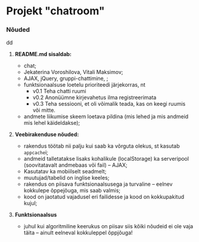 # Projekt "chatroom"

### Nõuded
dd
1. **README.md sisaldab:**
    * chat;
    * Jekaterina Voroshilova, Vitali Maksimov;
    * AJAX, jQuery, gruppi-chattimine,  ;
    * funktsionaalsuse loetelu prioriteedi järjekorras, nt
        * v0.1 Teha chatti ruumi
        * v0.2 Anonüümne kirjevahetus ilma registreerimata
        * v0.3 Teha sessiooni, et oli võimalik teada, kas on keegi ruumis või mitte.
    * andmete liikumise skeem loetava pildina (mis lehed ja mis andmeid mis lehel käideldakse);

2. **Veebirakenduse nõuded:**
    * rakendus töötab nii palju kui saab ka võrguta olekus, st kasutab `appcache`i;
    * andmeid talletatakse lisaks kohalikule (localStorage) ka serveripool (soovitatavalt andmebaas või fail) – AJAX;
    * Kasutatav ka mobiilselt seadmelt;
    * muutujad/tabelid on inglise keeles;
    * rakendus on piisava funktsionaalsusega ja turvaline – eelnev kokkulepe õppejõuga, mis saab valmis;
    * kood on jaotatud vajadusel eri failidesse ja kood on kokkupakitud kujul;

3. **Funktsionaalsus**
    * juhul kui algoritmiline keerukus on piisav siis kõiki nõudeid ei ole vaja täita – ainult eelneval kokkuleppel õppjõuga!
